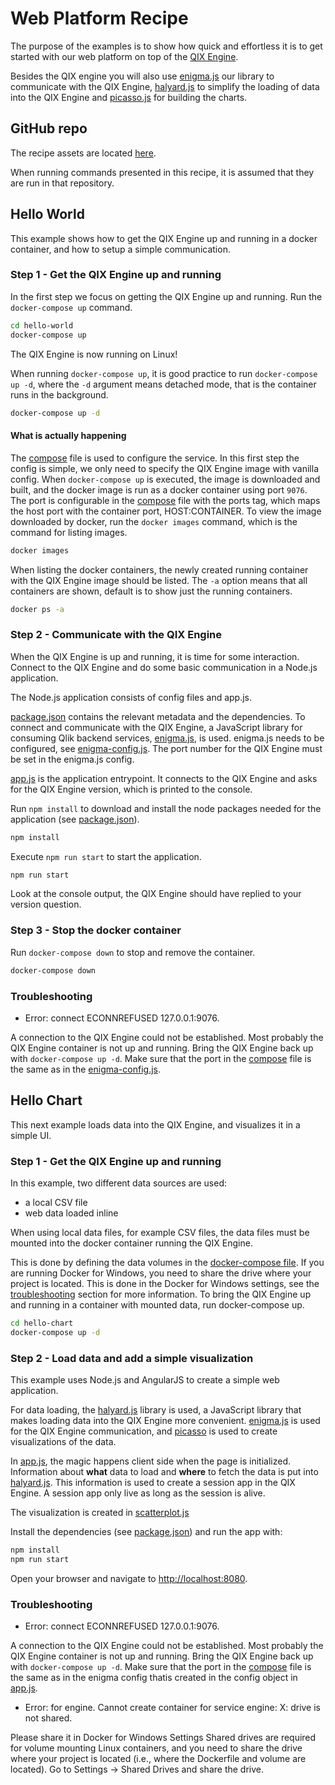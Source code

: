 # Web Platform Recipe

The purpose of the examples is to show how quick and effortless it is to get started with our web platform
on top of the [QIX Engine](../services/qix-engine.md).

Besides the QIX engine you will also use [enigma.js](https://github.com/qlik-oss/enigma.js)
our library to communicate with the QIX Engine,
[halyard.js](https://github.com/qlik-oss/halyard.js) to simplify the loading of data into the QIX Engine
and [picasso.js](https://github.com/qlik-ea/picasso.js) for building the charts.

## GitHub repo

The recipe assets are located [here](https://github.com/qlik-ea/getting-started-with-web-platform).

When running commands presented in this recipe, it is assumed that they are run in that repository.

## Hello World

This example shows how to get the QIX Engine up and running in a docker container, and
how to setup a simple communication.

### Step 1 - Get the QIX Engine up and running

In the first step we focus on getting the QIX Engine up and running. Run the `docker-compose up` command.

```bash
cd hello-world
docker-compose up
```

The QIX Engine is now running on Linux!

When running `docker-compose up`, it is good practice to run `docker-compose up -d`, where
the `-d` argument means detached mode, that is the container runs in the background.

```bash
docker-compose up -d
```

#### What is actually happening

The [compose](https://github.com/qlik-ea/getting-started-with-web-platform/blob/master/hello-world/docker-compose.yml)
file is used to configure the service. In this first step the config is simple,
we only need to specify the QIX Engine image with vanilla config. When `docker-compose up` is executed,
the image is downloaded and built, and the docker image is run as a docker container using port `9076`. The port
is configurable in the [compose](https://github.com/qlik-ea/getting-started-with-web-platform/blob/master/hello-world/docker-compose.yml)
file with the ports tag, which maps the host port with the container port, HOST:CONTAINER.
To view the image downloaded by docker, run the `docker images` command, which is the command for listing images.

```bash
docker images
```

When listing the docker containers, the newly created running container with the QIX Engine image should be listed.
The `-a` option means that all containers are shown, default is to show just the running containers.

```bash
docker ps -a
```

### Step 2 - Communicate with the QIX Engine

When the QIX Engine is up and running, it is time for some interaction. Connect to the QIX Engine
and do some basic communication in a Node.js application.

The Node.js application consists of config files and app.js.

[package.json](https://github.com/qlik-ea/getting-started-with-web-platform/blob/master/hello-world/package.json)
contains the relevant metadata and the dependencies. To connect and communicate with the QIX Engine,
a JavaScript library for consuming Qlik backend services, [enigma.js](https://github.com/qlik-oss/enigma.js), is used.
enigma.js needs to be configured, see [enigma-config.js](https://github.com/qlik-ea/getting-started-with-web-platform/blob/master/hello-world/enigma-config.js).
The port number for the QIX Engine must be set in the enigma.js config.

[app.js](https://github.com/qlik-ea/getting-started-with-web-platform/blob/master/hello-world/app.js)
is the application entrypoint. It connects to the QIX Engine and asks for the QIX Engine version,
which is printed to the console.

Run `npm install` to download and install the node packages needed for the application (see [package.json](https://github.com/qlik-ea/getting-started-with-web-platform/blob/master/hello-world/package.json)).

```bash
npm install
```

Execute `npm run start` to start the application.

```bash
npm run start
```

Look at the console output, the QIX Engine should have replied to your version question.

### Step 3 - Stop the docker container

Run `docker-compose down` to stop and remove the container.

```bash
docker-compose down
```

### Troubleshooting

- Error: connect ECONNREFUSED 127.0.0.1:9076.

A connection to the QIX Engine could not be established. Most probably the QIX Engine container is not
up and running. Bring the QIX Engine back up with `docker-compose up -d`.
Make sure that the port in the [compose](https://github.com/qlik-ea/getting-started-with-web-platform/blob/master/hello-world/docker-compose.yml)
file is the same as in the [enigma-config.js](https://github.com/qlik-ea/getting-started-with-web-platform/blob/master/hello-world/enigma-config.js).

## Hello Chart

This next example loads data into the QIX Engine, and visualizes it in a simple UI.

### Step 1 - Get the QIX Engine up and running

In this example, two different data sources are used:

- a local CSV file
- web data loaded inline

When using local data files, for example CSV files,
the data files must be mounted into the docker container running the QIX Engine.

This is done by defining the data volumes in the [docker-compose file](https://github.com/qlik-ea/getting-started-with-web-platform/blob/master/hello-chart/docker-compose.yml).
If you are running Docker for Windows, you need to share the drive where your project is located.
This is done in the Docker for Windows settings, see the [troubleshooting](#troubleshooting) section for more information.
To bring the QIX Engine up and running in a container with mounted data, run docker-compose up.

```bash
cd hello-chart
docker-compose up -d
```

### Step 2 - Load data and add a simple visualization

This example uses Node.js and AngularJS to create a simple web application.

For data loading, the [halyard.js](https://github.com/qlik-oss/halyard.js) library is used,
a JavaScript library that makes loading data into the QIX Engine more convenient.
[enigma.js](https://github.com/qlik-oss/enigma.js) is used for the QIX Engine communication, and
[picasso](https://github.com/qlik-trial/picasso.js) is used to create visualizations of the data.

In [app.js](https://github.com/qlik-ea/getting-started-with-web-platform/blob/master/hello-chart/src/app.js),
the magic happens client side when the page is initialized.
Information about __what__ data to load and __where__ to fetch the data is put into [halyard.js](https://github.com/qlik-oss/halyard.js).
This information is used to create a session app in the QIX Engine. A session app only live as long as the session is alive.

The visualization is created in [scatterplot.js](https://github.com/qlik-ea/getting-started-with-web-platform/blob/master/hello-chart/src/scatterplot.js)

Install the dependencies (see [package.json](https://github.com/qlik-ea/getting-started-with-web-platform/blob/master/hello-chart/package.json))
and run the app with:

```bash
npm install
npm run start
```

Open your browser and navigate to [http://localhost:8080](http://localhost:8080).

### Troubleshooting

- Error: connect ECONNREFUSED 127.0.0.1:9076.

A connection to the QIX Engine could not be established. Most probably the QIX Engine container is not
up and running. Bring the QIX Engine back up with `docker-compose up -d`.
Make sure that the port in the [compose](https://github.com/qlik-ea/getting-started-with-web-platform/blob/master/hello-chart/docker-compose.yml)
file is the same as in the enigma config thatis created in the config object in [app.js](https://github.com/qlik-ea/getting-started-with-web-platform/blob/master/hello-chart/src/app.js).

- Error: for engine. Cannot create container for service engine: X: drive is not shared.

Please share it in Docker for Windows Settings
Shared drives are required for volume mounting Linux containers, and you need to share the drive where your project is
located (i.e., where the Dockerfile and volume are located). Go to Settings -> Shared Drives and share the drive.
